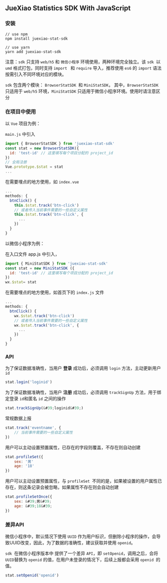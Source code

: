 ## JueXiao Statistics SDK With JavaScript

### 安装

```shell
// use npm
npm install juexiao-stat-sdk

// use yarn
yarn add juexiao-stat-sdk
```

注意：`sdk` 只支持 `web/h5` 和  `微信小程序` 环境使用，两种环境完全独立。该 `sdk `以 `umd` 格式打包，同时支持  `import ` 和 `require` 导入，推荐使用 `es6` 的 `import` 语法按需引入不同环境对应的模块。

`sdk` 包含两个模块： `BrowserStatSDK `和  `MiniStatSDK`， 其中，`BrowserStatSDK `只适用于 `web/h5` 环境，`MiniStatSDK` 只适用于微信小程序环境。使用时请注意区分

### 在项目中使用

以  `Vue` 项目为例：

`main.js` 中引入

```javascript
import { BrowserStatSDK } from 'juexiao-stat-sdk'
const stat = new BrowserStatSDK({
  id: 'test-id' // 这里填写每个项目分配的 project_id
})
// 全局注册
Vue.prototype.$stat = stat
...
```

在需要埋点的地方使用，如 `index.vue`

```javascript
...
methods: {
  btnClick() {
    this.$stat.track('btn-click')
    // 或者传入当前事件需要的一些自定义属性
    this.$stat.track('btn-click', {
      ...
    })
  }
}
```

以微信小程序为例：

在入口文件 app.js 中引入，

```javascript
import { MiniStatSDK } from 'juexiao-stat-sdk'
const stat = new MiniStatSDK ({
  id: 'test-id' // 这里填写每个项目分配的 project_id
})
wx.$stat= stat
```

在需要埋点的地方使用，如首页下的 `index.js` 文件

```javascript
...
methods: {
  btnClick() {
    wx.$stat.track('btn-click')
    // 或者传入当前事件需要的一些自定义属性
    wx.$stat.track('btn-click', {
      ...
    })
  }
}
```

### **API**

为了保证数据准确性，当用户 **登录** 成功后，必须调用 `login` 方法，主动更新用户 `id`

```javascript
stat.login('loginid')
```

为了保证数据准确性，当用户 **注册** 成功后，必须调用 `trackSignUp` 方法，用于绑定登录  `id`和匿名 `id` 之间的操作

```javascript
stat.trackSignUp(&#39;loginid&#39;)
```

常规数据上报

```javascript
stat.track('eventname', {
    // 当前事件需要的一些自定义属性
})
```

用户可以主动设置预置属性，已存在的字段则覆盖，不存在则自动创建

```javascript
stat.profileSet({
    sex: '男'
    age: '18'
})
```

用户可以主动设置预置属性，与 `profileSet `不同的是，如果被设置的用户属性已存在，则这条记录会被忽略，如果属性不存在则会自动创建

```javascript
stat.profileSetOnce({
    sex: &#39;男&#39;
    age: &#39;18&#39;
})
```

### 差异API

微信小程序中，默认情况下使用 `UUID` 作为用户标识，但删除小程序的操作，会导致UUID改变，因此，为了数据的准确性，建议获取并使用 `openid`。

`sdk `在微信小程序版本中 提供了一个差异 `API`，即 `setOpenid`，调用之后，会将 `UUID`替换为 `openid` 的值，在用户未登录的情况下，后续上报都会采用 `openid `的值。

```javascript
stat.setOpenid('openid')
```
